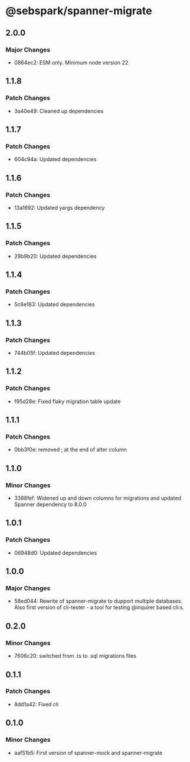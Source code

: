 # @sebspark/spanner-migrate

## 2.0.0

### Major Changes

- 0864ec2: ESM only. Minimum node version 22

## 1.1.8

### Patch Changes

- 3a40e49: Cleaned up dependencies

## 1.1.7

### Patch Changes

- 604c94a: Updated dependencies

## 1.1.6

### Patch Changes

- 13a1692: Updated yargs dependency

## 1.1.5

### Patch Changes

- 29b9b20: Updated dependencies

## 1.1.4

### Patch Changes

- 5c6e183: Updated dependencies

## 1.1.3

### Patch Changes

- 744b05f: Updated dependencies

## 1.1.2

### Patch Changes

- f95d28e: Fixed flaky migration table update

## 1.1.1

### Patch Changes

- 0bb3f0e: removed ; at the end of alter column

## 1.1.0

### Minor Changes

- 3388fef: Widened up and down columns for migrations and updated Spanner dependency to 8.0.0

## 1.0.1

### Patch Changes

- 06948d0: Updated dependencies

## 1.0.0

### Major Changes

- 58ed044: Rewrite of spanner-migrate to dupport multiple databases. Also first version of cli-tester - a tool for testing @inquirer based cli:s.

## 0.2.0

### Minor Changes

- 7606c20: switched from .ts to .sql migrations files

## 0.1.1

### Patch Changes

- 8dd1a42: Fixed cli

## 0.1.0

### Minor Changes

- aaf51b5: First version of spanner-mock and spanner-migrate
